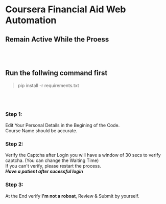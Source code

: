 # Coursera Financial Aid Web Automation


## Remain Active While the Proess

<br><br>

## Run the follwing command first
> pip install -r requirements.txt

<br><br>

### Step 1:
Edit Your Personal Details in the Begining of the Code.<br>
Course Name should be accurate.<br>

### Step 2:
Verify the Captcha after Login you will have a window of 30 secs to verify captcha. (You can change the Waiting Time)<br>
If you can't verify, please restart the process.<br>
***Have a patient after sucessful login***

### Step 3:
At the End verify **I'm not a roboat**, Review & Submit by yourself. 